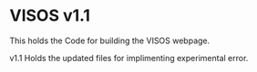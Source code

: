 # VISOS v1.1

This holds the Code for building the VISOS webpage.

v1.1 Holds the updated files for implimenting experimental error.

